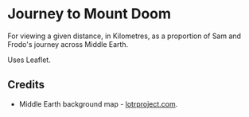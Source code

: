 # Journey to Mount Doom

For viewing a given distance, in Kilometres, as a proportion of Sam and Frodo's journey across Middle Earth.

Uses Leaflet.

## Credits
* Middle Earth background map - [lotrproject.com](lotrproject.com).